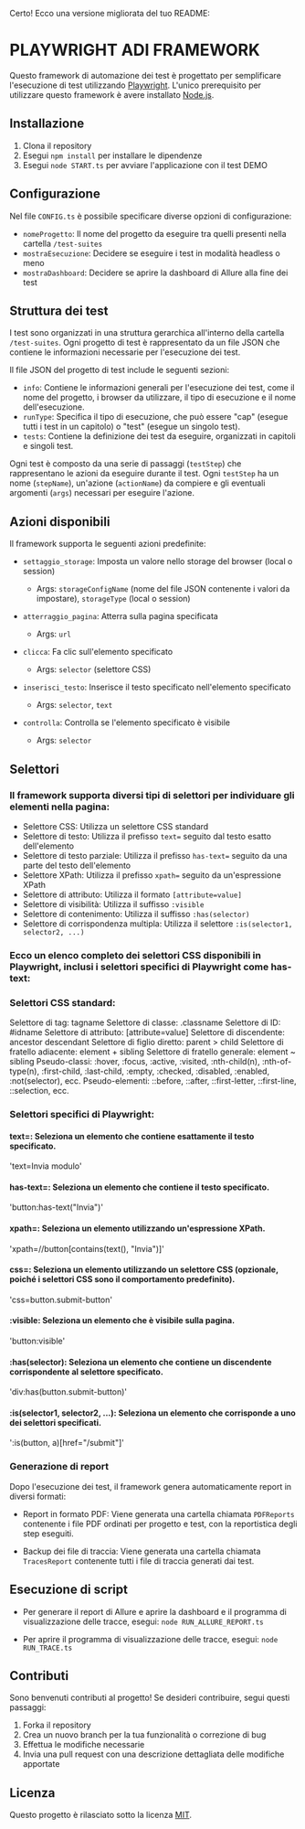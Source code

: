 Certo! Ecco una versione migliorata del tuo README:

# PLAYWRIGHT ADI FRAMEWORK

Questo framework di automazione dei test è progettato per semplificare l'esecuzione di test utilizzando [Playwright](https://playwright.dev/). L'unico prerequisito per utilizzare questo framework è avere installato [Node.js](https://nodejs.org/it/).

## Installazione

1. Clona il repository
2. Esegui `npm install` per installare le dipendenze
3. Esegui `node START.ts` per avviare l'applicazione con il test DEMO

## Configurazione

Nel file `CONFIG.ts` è possibile specificare diverse opzioni di configurazione:

- `nomeProgetto`: Il nome del progetto da eseguire tra quelli presenti nella cartella `/test-suites`
- `mostraEsecuzione`: Decidere se eseguire i test in modalità headless o meno
- `mostraDashboard`: Decidere se aprire la dashboard di Allure alla fine dei test

## Struttura dei test

I test sono organizzati in una struttura gerarchica all'interno della cartella `/test-suites`. Ogni progetto di test è rappresentato da un file JSON che contiene le informazioni necessarie per l'esecuzione dei test.

Il file JSON del progetto di test include le seguenti sezioni:

- `info`: Contiene le informazioni generali per l'esecuzione dei test, come il nome del progetto, i browser da utilizzare, il tipo di esecuzione e il nome dell'esecuzione.
- `runType`: Specifica il tipo di esecuzione, che può essere "cap" (esegue tutti i test in un capitolo) o "test" (esegue un singolo test).
- `tests`: Contiene la definizione dei test da eseguire, organizzati in capitoli e singoli test.

Ogni test è composto da una serie di passaggi (`testStep`) che rappresentano le azioni da eseguire durante il test. Ogni `testStep` ha un nome (`stepName`), un'azione (`actionName`) da compiere e gli eventuali argomenti (`args`) necessari per eseguire l'azione.

## Azioni disponibili

Il framework supporta le seguenti azioni predefinite:

- `settaggio_storage`: Imposta un valore nello storage del browser (local o session)
    - Args: `storageConfigName` (nome del file JSON contenente i valori da impostare), `storageType` (local o session)

- `atterraggio_pagina`: Atterra sulla pagina specificata
    - Args: `url`

- `clicca`: Fa clic sull'elemento specificato
    - Args: `selector` (selettore CSS)

- `inserisci_testo`: Inserisce il testo specificato nell'elemento specificato
    - Args: `selector`, `text`

- `controlla`: Controlla se l'elemento specificato è visibile
    - Args: `selector`

## Selettori

### Il framework supporta diversi tipi di selettori per individuare gli elementi nella pagina:

- Selettore CSS: Utilizza un selettore CSS standard
- Selettore di testo: Utilizza il prefisso `text=` seguito dal testo esatto dell'elemento
- Selettore di testo parziale: Utilizza il prefisso `has-text=` seguito da una parte del testo dell'elemento
- Selettore XPath: Utilizza il prefisso `xpath=` seguito da un'espressione XPath
- Selettore di attributo: Utilizza il formato `[attribute=value]`
- Selettore di visibilità: Utilizza il suffisso `:visible`
- Selettore di contenimento: Utilizza il suffisso `:has(selector)`
- Selettore di corrispondenza multipla: Utilizza il selettore `:is(selector1, selector2, ...)`

### Ecco un elenco completo dei selettori CSS disponibili in Playwright, inclusi i selettori specifici di Playwright come has-text:

### Selettori CSS standard:

Selettore di tag: tagname
Selettore di classe: .classname
Selettore di ID: #idname
Selettore di attributo: [attribute=value]
Selettore di discendente: ancestor descendant
Selettore di figlio diretto: parent > child
Selettore di fratello adiacente: element + sibling
Selettore di fratello generale: element ~ sibling
Pseudo-classi: :hover, :focus, :active, :visited, :nth-child(n), :nth-of-type(n), :first-child, :last-child, :empty, :checked, :disabled, :enabled, :not(selector), ecc.
Pseudo-elementi: ::before, ::after, ::first-letter, ::first-line, ::selection, ecc.


### Selettori specifici di Playwright:

#### text=: Seleziona un elemento che contiene esattamente il testo specificato.

'text=Invia modulo'


#### has-text=: Seleziona un elemento che contiene il testo specificato.

'button:has-text("Invia")'


#### xpath=: Seleziona un elemento utilizzando un'espressione XPath.

'xpath=//button[contains(text(), "Invia")]'


#### css=: Seleziona un elemento utilizzando un selettore CSS (opzionale, poiché i selettori CSS sono il comportamento predefinito).

'css=button.submit-button'


#### :visible: Seleziona un elemento che è visibile sulla pagina.

'button:visible'


#### :has(selector): Seleziona un elemento che contiene un discendente corrispondente al selettore specificato.

'div:has(button.submit-button)'


#### :is(selector1, selector2, ...): Seleziona un elemento che corrisponde a uno dei selettori specificati.

':is(button, a)[href="/submit"]'

### Generazione di report

Dopo l'esecuzione dei test, il framework genera automaticamente report in diversi formati:

- Report in formato PDF: Viene generata una cartella chiamata `PDFReports` contenente i file PDF ordinati per progetto e test, con la reportistica degli step eseguiti.

- Backup dei file di traccia: Viene generata una cartella chiamata `TracesReport` contenente tutti i file di traccia generati dai test.

## Esecuzione di script

- Per generare il report di Allure e aprire la dashboard e il programma di visualizzazione delle tracce, esegui: `node RUN_ALLURE_REPORT.ts`

- Per aprire il programma di visualizzazione delle tracce, esegui: `node RUN_TRACE.ts`

## Contributi

Sono benvenuti contributi al progetto! Se desideri contribuire, segui questi passaggi:

1. Forka il repository
2. Crea un nuovo branch per la tua funzionalità o correzione di bug
3. Effettua le modifiche necessarie
4. Invia una pull request con una descrizione dettagliata delle modifiche apportate

## Licenza
Questo progetto è rilasciato sotto la licenza [MIT](https://opensource.org/licenses/MIT).